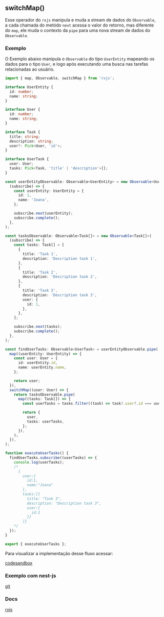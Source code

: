 ## switchMap()

Esse operador do `rxjs` manipula e muda a stream de dados do `Observable`, a cada chamada do metódo `next`
acessa o valor do retorno, mas diferente do `map`, ele muda o contexto da `pipe` para uma nova stream de dados do `Observable`.

### Exemplo

O Exemplo abaixo manipula o `Observable` do tipo `UserEntity` mapeando os dados para o tipo `User`,
e logo após executando uma busca nas tarefas relacionadas ao usuário.

```typescript
import { map, Observable, switchMap } from 'rxjs';

interface UserEntity {
  id: number;
  name: string;
}

interface User {
  id: number;
  name: string;
}

interface Task {
  title: string;
  description: string;
  user?: Pick<User, 'id'>;
}

interface UserTask {
  user: User;
  tasks: Pick<Task, 'title' | 'description'>[];
}

const userEntityObservable: Observable<UserEntity> = new Observable<UserEntity>(
  (subscribe) => {
    const userEntity: UserEntity = {
      id: 1,
      name: 'Joana',
    };

    subscribe.next(userEntity);
    subscribe.complete();
  },
);

const tasksObservable: Observable<Task[]> = new Observable<Task[]>(
  (subscribe) => {
    const tasks: Task[] = [
      {
        title: 'Task 1',
        description: 'Description task 1',
      },
      {
        title: 'Task 2',
        description: 'Description task 2',
      },
      {
        title: 'Task 3',
        description: 'Description task 3',
        user: {
          id: 1,
        },
      },
    ];

    subscribe.next(tasks);
    subscribe.complete();
  },
);

const findUserTasks: Observable<UserTask> = userEntityObservable.pipe(
  map((userEntity: UserEntity) => {
    const user: User = {
      id: userEntity.id,
      name: userEntity.name,
    };

    return user;
  }),
  switchMap((user: User) => {
    return tasksObservable.pipe(
      map((tasks: Task[]) => {
        const userTasks = tasks.filter((task) => task?.user?.id === user.id);

        return {
          user,
          tasks: userTasks,
        };
      }),
    );
  }),
);

function executeUserTasks() {
  findUserTasks.subscribe((userTasks) => {
    console.log(userTasks);
    /*
      {
        user:{
          id:1,
          name:"Joana"
        },
        tasks:[{
          title: "Task 3",
          description: "Description task 3",
          user:{
            id:1
          }}
        ]} 
    */
  });
}

export { executeUserTasks };
```

Para visualizar a implementação desse fluxo acessar:

[codesandbox](https://codesandbox.io/s/rxjs-examples-4hrzln?file=/src/examples/switch-map/rxjs-switch-map.ts)

### Exemplo com nest-js

[git](https://vbobell.github.io/nestjs-with-rxjs-example/src/user-task/interface/http/user-task.controller.ts)

### Docs

[rxjs](https://rxjs.dev/api/operators/switchMap)
